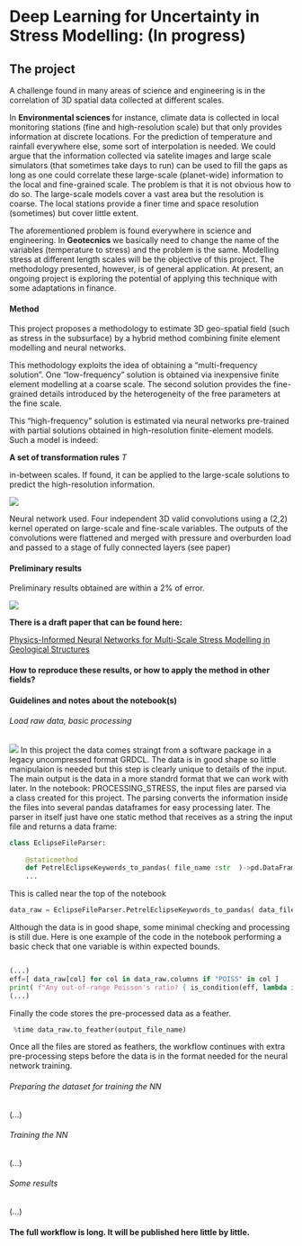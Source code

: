 # Deep Learning for Uncertainty in Stress Modelling: (In progress)

## The project 
A challenge found in many areas of science and engineering is in the correlation of 3D spatial data collected 
at different scales. 

In <b> Environmental sciences </b> for instance, climate data is collected in local monitoring stations 
(fine and high-resolution scale) but that only provides information at discrete locations. For the prediction of temperature 
and rainfall everywhere else, some sort of interpolation is needed. We could argue that the information collected 
via satelite images and large scale simulators (that sometimes take days to run) can be used to fill the gaps as long as 
one could correlate these large-scale (planet-wide) information to the local and fine-grained scale. The problem is that 
it is not obvious how to do so. The large-scale models cover a vast area but the resolution is coarse. The local stations provide 
a finer time and space resolution (sometimes) but cover little extent. 

The aforementioned problem is found everywhere in science and engineering. In  <b> Geotecnics </b> we basically need to 
change the name of the variables (temperature to stress) and the problem is the same. Modelling stress at different 
length scales will be the objective of this project. The methodology presented, however, is of general application. At present, 
an ongoing project is exploring the potential of applying this technique with some adaptations in finance. 

#### Method  

This project proposes a methodology to estimate 3D geo-spatial field (such as stress in the subsurface) by a hybrid 
method combining finite element modelling and neural networks. 

This methodology exploits the idea of obtaining a “multi-frequency solution”. 
One “low-frequency” solution is obtained via inexpensive finite element modelling at a coarse scale. 
The second solution provides the fine-grained details introduced by the heterogeneity of the free 
parameters at the fine scale. 
 
This “high-frequency” solution is estimated via neural networks pre-trained with partial 
solutions obtained in high-resolution finite-element models. Such a model is indeed: 

<b>A set of transformation rules</b><i> T </i> 

in-between scales. If found, it can be applied to the large-scale solutions to predict the high-resolution 
information. 

![](/images/transformation_rules.png)
<p>Neural network used. Four independent 3D valid convolutions using a (2,2) kernel  
operated on large-scale and fine-scale variables.  The outputs of the 
convolutions were flattened and merged with  pressure and overburden load and passed 
to a stage of  fully connected layers (see paper)</p>

#### Preliminary results 
Preliminary results obtained are within  a 2% of error. 

![](/images/FrontPage2.png) 

<b>There is a draft paper that can be found here:</b> 

 <a href="https://drive.google.com/file/d/1vew6OoRC5vxERwdCl27J2xvy-yxNpib0/view?usp=sharing">
Physics-Informed Neural Networks for Multi-Scale Stress Modelling in Geological Structures
</a>
 

#### How to reproduce these results, or how to apply the method in other fields?

#### Guidelines and notes about the notebook(s)

###### Load raw data, basic processing
![](/images/raw_data_step1.PNG)
In this project the data comes straingt from a software package in a legacy uncompressed format GRDCL. The data is in good shape so little manipulaion 
is needed but this step is clearly unique to details of the input. The main output is the data in a more standrd format that we can work with later. 
In the notebook: PROCESSING_STRESS, the input files are parsed via a class created for this project. The parsing converts the information inside the files into several pandas dataframes for easy processing later. The parser in itself just have one static method that receives as a string the input file and returns a data frame:

```python
class EclipseFileParser:
    
    @staticmethod 
    def PetrelEclipseKeywords_to_pandas( file_name :str  )->pd.DataFrame:
    ...
```

This is called near the top of the notebook 

```python
data_raw = EclipseFileParser.PetrelEclipseKeywords_to_pandas( data_file );
```

Although the data is in good shape, some minimal checking and processing is still due. 
Here is one example of the code in the notebook performing a basic check that one variable is within expected bounds. 

```python

(...)
eff=[ data_raw[col] for col in data_raw.columns if "POISS" in col ]
print( f"Any out-of-range Poisson's ratio? { is_condition(eff, lambda item: any(item <0.1) or any(item >0.5)  ) } ")
(...)

```
Finally the code stores the pre-processed data as a feather.
```python
 %time data_raw.to_feather(output_file_name)
```

Once all the files are stored as feathers, the workflow continues with extra pre-processing steps before the data 
is in the format needed for the neural network training. 

###### Preparing the dataset for training the NN

(...)

###### Training the NN

(...)

###### Some results 

(...)


#### The full workflow is long. It will be published here little by little. 

